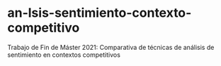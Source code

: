 # an-lsis-sentimiento-contexto-competitivo
Trabajo de Fin de Máster 2021: Comparativa de técnicas de análisis de sentimiento en contextos competitivos
